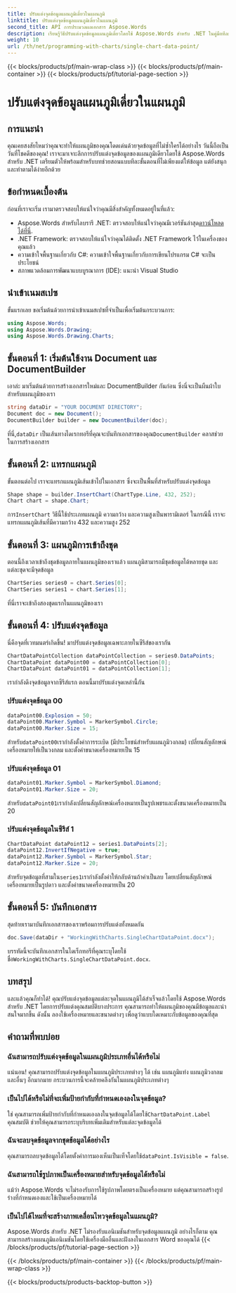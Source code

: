 ```yaml
---
title: ปรับแต่งจุดข้อมูลแผนภูมิเดี่ยวในแผนภูมิ
linktitle: ปรับแต่งจุดข้อมูลแผนภูมิเดี่ยวในแผนภูมิ
second_title: API การประมวลผลเอกสาร Aspose.Words
description: เรียนรู้วิธีปรับแต่งจุดข้อมูลแผนภูมิเดี่ยวโดยใช้ Aspose.Words สำหรับ .NET ในคู่มือทีละขั้นตอนโดยละเอียด ปรับปรุงแผนภูมิของคุณด้วยเครื่องหมายและขนาดที่ไม่ซ้ำใคร
weight: 10
url: /th/net/programming-with-charts/single-chart-data-point/
---
```


{{< blocks/products/pf/main-wrap-class >}}
{{< blocks/products/pf/main-container >}}
{{< blocks/products/pf/tutorial-page-section >}}

# ปรับแต่งจุดข้อมูลแผนภูมิเดี่ยวในแผนภูมิ

## การแนะนำ

คุณเคยสงสัยไหมว่าคุณจะทำให้แผนภูมิของคุณโดดเด่นด้วยจุดข้อมูลที่ไม่ซ้ำใครได้อย่างไร วันนี้ถือเป็นวันที่โชคดีของคุณ! เราจะมาเจาะลึกการปรับแต่งจุดข้อมูลของแผนภูมิเดียวโดยใช้ Aspose.Words สำหรับ .NET เตรียมตัวให้พร้อมสำหรับบทช่วยสอนแบบทีละขั้นตอนที่ไม่เพียงแต่ให้ข้อมูล แต่ยังสนุกและทำตามได้ง่ายอีกด้วย

## ข้อกำหนดเบื้องต้น

ก่อนที่เราจะเริ่ม เรามาตรวจสอบให้แน่ใจว่าคุณมีสิ่งสำคัญทั้งหมดอยู่ในที่แล้ว:

-  Aspose.Words สำหรับไลบรารี .NET: ตรวจสอบให้แน่ใจว่าคุณมีเวอร์ชันล่าสุด[ดาวน์โหลดได้ที่นี่](https://releases.aspose.com/words/net/).
- .NET Framework: ตรวจสอบให้แน่ใจว่าคุณได้ติดตั้ง .NET Framework ไว้ในเครื่องของคุณแล้ว
- ความเข้าใจพื้นฐานเกี่ยวกับ C#: ความเข้าใจพื้นฐานเกี่ยวกับการเขียนโปรแกรม C# จะเป็นประโยชน์
- สภาพแวดล้อมการพัฒนาแบบบูรณาการ (IDE): แนะนำ Visual Studio

## นำเข้าเนมสเปซ

ขั้นแรกเลย ขอเริ่มต้นด้วยการนำเข้าเนมสเปซที่จำเป็นเพื่อเริ่มต้นกระบวนการ:

```csharp
using Aspose.Words;
using Aspose.Words.Drawing;
using Aspose.Words.Drawing.Charts;
```

## ขั้นตอนที่ 1: เริ่มต้นใช้งาน Document และ DocumentBuilder

เอาล่ะ มาเริ่มต้นด้วยการสร้างเอกสารใหม่และ DocumentBuilder กันก่อน ซึ่งนี่จะเป็นผืนผ้าใบสำหรับแผนภูมิของเรา

```csharp
string dataDir = "YOUR DOCUMENT DIRECTORY";
Document doc = new Document();
DocumentBuilder builder = new DocumentBuilder(doc);
```

 ที่นี่,`dataDir` เป็นเส้นทางไดเรกทอรีที่คุณจะบันทึกเอกสารของคุณ`DocumentBuilder` คลาสช่วยในการสร้างเอกสาร

## ขั้นตอนที่ 2: แทรกแผนภูมิ

ขั้นตอนต่อไป เราจะแทรกแผนภูมิเส้นเข้าไปในเอกสาร ซึ่งจะเป็นพื้นที่สำหรับปรับแต่งจุดข้อมูล

```csharp
Shape shape = builder.InsertChart(ChartType.Line, 432, 252);
Chart chart = shape.Chart;
```

 การ`InsertChart` วิธีนี้ใช้ประเภทแผนภูมิ ความกว้าง และความสูงเป็นพารามิเตอร์ ในกรณีนี้ เราจะแทรกแผนภูมิเส้นที่มีความกว้าง 432 และความสูง 252

## ขั้นตอนที่ 3: แผนภูมิการเข้าถึงชุด

ตอนนี้ถึงเวลาเข้าถึงชุดข้อมูลภายในแผนภูมิของเราแล้ว แผนภูมิสามารถมีชุดข้อมูลได้หลายชุด และแต่ละชุดจะมีจุดข้อมูล

```csharp
ChartSeries series0 = chart.Series[0];
ChartSeries series1 = chart.Series[1];
```

ที่นี่เราจะเข้าถึงสองชุดแรกในแผนภูมิของเรา 

## ขั้นตอนที่ 4: ปรับแต่งจุดข้อมูล

นี่คือจุดที่เวทมนตร์เกิดขึ้น! มาปรับแต่งจุดข้อมูลเฉพาะภายในซีรีส์ของเรากัน

```csharp
ChartDataPointCollection dataPointCollection = series0.DataPoints;
ChartDataPoint dataPoint00 = dataPointCollection[0];
ChartDataPoint dataPoint01 = dataPointCollection[1];
```

เรากำลังดึงจุดข้อมูลจากซีรีส์แรก ตอนนี้มาปรับแต่งจุดเหล่านี้กัน

### ปรับแต่งจุดข้อมูล 00

```csharp
dataPoint00.Explosion = 50;
dataPoint00.Marker.Symbol = MarkerSymbol.Circle;
dataPoint00.Marker.Size = 15;
```

 สำหรับ`dataPoint00`เรากำลังตั้งค่าการระเบิด (มีประโยชน์สำหรับแผนภูมิวงกลม) เปลี่ยนสัญลักษณ์เครื่องหมายให้เป็นวงกลม และตั้งค่าขนาดเครื่องหมายเป็น 15

### ปรับแต่งจุดข้อมูล 01

```csharp
dataPoint01.Marker.Symbol = MarkerSymbol.Diamond;
dataPoint01.Marker.Size = 20;
```

 สำหรับ`dataPoint01`เรากำลังเปลี่ยนสัญลักษณ์เครื่องหมายเป็นรูปเพชรและตั้งขนาดเครื่องหมายเป็น 20

### ปรับแต่งจุดข้อมูลในซีรีส์ 1

```csharp
ChartDataPoint dataPoint12 = series1.DataPoints[2];
dataPoint12.InvertIfNegative = true;
dataPoint12.Marker.Symbol = MarkerSymbol.Star;
dataPoint12.Marker.Size = 20;
```

 สำหรับจุดข้อมูลที่สามใน`series1`เรากำลังตั้งค่าให้กลับด้านถ้าค่าเป็นลบ โดยเปลี่ยนสัญลักษณ์เครื่องหมายเป็นรูปดาว และตั้งค่าขนาดเครื่องหมายเป็น 20

## ขั้นตอนที่ 5: บันทึกเอกสาร

สุดท้ายเรามาบันทึกเอกสารของเราพร้อมการปรับแต่งทั้งหมดกัน

```csharp
doc.Save(dataDir + "WorkingWithCharts.SingleChartDataPoint.docx");
```

 บรรทัดนี้จะบันทึกเอกสารในไดเร็กทอรีที่คุณระบุโดยใช้ชื่อ`WorkingWithCharts.SingleChartDataPoint.docx`.

## บทสรุป

และแล้วคุณก็ทำได้! คุณปรับแต่งจุดข้อมูลแต่ละจุดในแผนภูมิได้สำเร็จแล้วโดยใช้ Aspose.Words สำหรับ .NET โดยการปรับแต่งคุณสมบัติบางประการ คุณสามารถทำให้แผนภูมิของคุณมีข้อมูลและน่าสนใจมากขึ้น ดังนั้น ลองใช้เครื่องหมายและขนาดต่างๆ เพื่อดูว่าแบบใดเหมาะกับข้อมูลของคุณที่สุด

## คำถามที่พบบ่อย

### ฉันสามารถปรับแต่งจุดข้อมูลในแผนภูมิประเภทอื่นได้หรือไม่

แน่นอน! คุณสามารถปรับแต่งจุดข้อมูลในแผนภูมิประเภทต่างๆ ได้ เช่น แผนภูมิแท่ง แผนภูมิวงกลม และอื่นๆ อีกมากมาย กระบวนการนี้จะคล้ายคลึงกันในแผนภูมิประเภทต่างๆ

### เป็นไปได้หรือไม่ที่จะเพิ่มป้ายกำกับที่กำหนดเองลงในจุดข้อมูล?

 ใช่ คุณสามารถเพิ่มป้ายกำกับที่กำหนดเองลงในจุดข้อมูลได้โดยใช้`ChartDataPoint.Label` คุณสมบัติ ช่วยให้คุณสามารถระบุบริบทเพิ่มเติมสำหรับแต่ละจุดข้อมูลได้

### ฉันจะลบจุดข้อมูลจากชุดข้อมูลได้อย่างไร

 คุณสามารถลบจุดข้อมูลได้โดยตั้งค่าการมองเห็นเป็นเท็จโดยใช้`dataPoint.IsVisible = false`.

### ฉันสามารถใช้รูปภาพเป็นเครื่องหมายสำหรับจุดข้อมูลได้หรือไม่

แม้ว่า Aspose.Words จะไม่รองรับการใช้รูปภาพโดยตรงเป็นเครื่องหมาย แต่คุณสามารถสร้างรูปร่างที่กำหนดเองและใช้เป็นเครื่องหมายได้

### เป็นไปได้ไหมที่จะสร้างภาพเคลื่อนไหวจุดข้อมูลในแผนภูมิ?

Aspose.Words สำหรับ .NET ไม่รองรับแอนิเมชันสำหรับจุดข้อมูลแผนภูมิ อย่างไรก็ตาม คุณสามารถสร้างแผนภูมิแอนิเมชันโดยใช้เครื่องมืออื่นและฝังลงในเอกสาร Word ของคุณได้
{{< /blocks/products/pf/tutorial-page-section >}}

{{< /blocks/products/pf/main-container >}}
{{< /blocks/products/pf/main-wrap-class >}}

{{< blocks/products/products-backtop-button >}}
